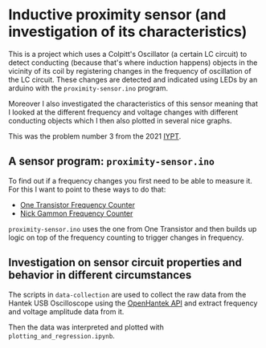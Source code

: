# Inductive proximity sensor (and investigation of its characteristics)

This is a project which uses a Colpitt's Oscillator (a certain LC circuit) to detect conducting (because that's where induction happens) objects in the vicinity of its coil by registering changes in the frequency of oscillation of the LC circuit. These changes are detected and indicated using LEDs by an arduino with the `proximity-sensor.ino` program.

Moreover I also investigated the characteristics of this sensor meaning that I looked at the different frequency and voltage changes with different conducting objects which I then also plotted in several nice graphs.

This was the problem number 3 from the 2021 [IYPT](https://www.iypt.org/).

## A sensor program: `proximity-sensor.ino`

To find out if a frequency changes you first need to be able to measure it. For this I want to point to these ways to do that:

* [One Transistor Frequency Counter](https://www.onetransistor.eu/2018/09/how-to-count-frequency-with-arduino.html)
* [Nick Gammon Frequency Counter](http://www.gammon.com.au/timers)

`proximity-sensor.ino` uses the one from One Transistor and then builds up logic on top of the frequency counting to trigger changes in frequency.

## Investigation on sensor circuit properties and behavior in different circumstances

The scripts in `data-collection` are used to collect the raw data from the Hantek USB Oscilloscope using the [OpenHantek API](https://github.com/Ho-Ro/Hantek6022API) and extract frequency and voltage amplitude data from it.

Then the data was interpreted and plotted with `plotting_and_regression.ipynb`.
